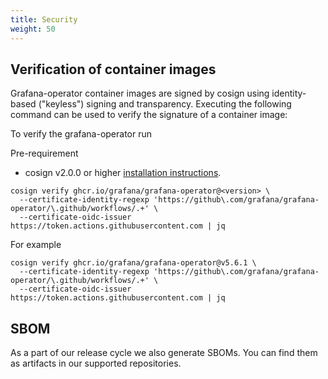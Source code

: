 ```yaml
---
title: Security
weight: 50
---
```


## Verification of container images

Grafana-operator container images are signed by cosign using identity-based ("keyless") signing and transparency. Executing the following command can be used to verify the signature of a container image:

To verify the grafana-operator run

Pre-requirement

- cosign v2.0.0 or higher [installation instructions](https://docs.sigstore.dev/system_config/installation/).

```shell
cosign verify ghcr.io/grafana/grafana-operator@<version> \
  --certificate-identity-regexp 'https://github\.com/grafana/grafana-operator/\.github/workflows/.+' \
  --certificate-oidc-issuer https://token.actions.githubusercontent.com | jq
```

For example

```shell
cosign verify ghcr.io/grafana/grafana-operator@v5.6.1 \
  --certificate-identity-regexp 'https://github\.com/grafana/grafana-operator/\.github/workflows/.+' \
  --certificate-oidc-issuer https://token.actions.githubusercontent.com | jq
```

## SBOM

As a part of our release cycle we also generate SBOMs.
You can find them as artifacts in our supported repositories.

